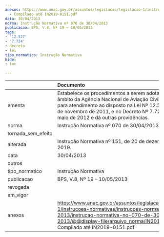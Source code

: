 ```yaml
---
anexos: https://www.anac.gov.br/assuntos/legislacao/legislacao-1/instrucoes-normativas/instrucoes-normativas-2013/instrucao-normativa-no-070-de-30-04-2013/@@display-file/arquivo_norma/IN2013-0070
  - Compilado até IN2019-0151.pdf
data: 30/04/2013
norma: Instrução Normativa nº 070 de 30/04/2013
publicacao: BPS, V.8, Nº 19 – 10/05/2013
tags:
- '12.527'
- '7.724'
- decreto
- lei
tipo_normatico: Instrução Normativa
hide: 
- toc 
 
---
```


|                    | Documento                                                                                                                                                                                                                                           |
|:-------------------|:----------------------------------------------------------------------------------------------------------------------------------------------------------------------------------------------------------------------------------------------------|
| ementa             | Estabelece os procedimentos a serem adotados no âmbito da Agência Nacional de Aviação Civil – ANAC para atendimento ao disposto na Lei Nº 12.527, de 18 de novembro de 2011, e no Decreto Nº 7.724, de 16 de maio de 2012 e dá outras providências. |
| norma              | Instrução Normativa nº 070 de 30/04/2013                                                                                                                                                                                                            |
| tornada_sem_efeito |                                                                                                                                                                                                                                                     |
| alterada           | Instrução Normativa nº 151, de 20 de dezembro de 2019.                                                                                                                                                                                              |
| data               | 30/04/2013                                                                                                                                                                                                                                          |
| outros             |                                                                                                                                                                                                                                                     |
| tipo_normatico     | Instrução Normativa                                                                                                                                                                                                                                 |
| publicacao         | BPS, V.8, Nº 19 – 10/05/2013                                                                                                                                                                                                                        |
| revogada           |                                                                                                                                                                                                                                                     |
| em_vigor           |                                                                                                                                                                                                                                                     |
| anexos             | https://www.anac.gov.br/assuntos/legislacao/legislacao-1/instrucoes-normativas/instrucoes-normativas-2013/instrucao-normativa-no-070-de-30-04-2013/@@display-file/arquivo_norma/IN2013-0070 - Compilado até IN2019-0151.pdf                         |